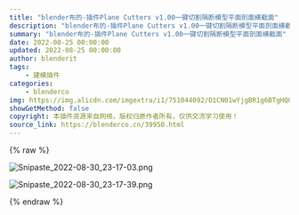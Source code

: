 ```yaml
---
title: "blender布的-插件Plane Cutters v1.00一键切割隔断模型平面剖面横截面"
description: "blender布的-插件Plane Cutters v1.00一键切割隔断模型平面剖面横截面"
summary: "blender布的-插件Plane Cutters v1.00一键切割隔断模型平面剖面横截面"
date: 2022-08-25 00:00:00
updated: 2022-08-25 00:00:00
author: blenderit
tags: 
    - 建模插件
categories:
    - blenderco
img: https://img.alicdn.com/imgextra/i1/751044092/O1CN01wYjgBR1g6BTgHQQpo_!!751044092.png
showGetMethod: false
copyright: 本插件资源来自网络，版权归原作者所有，仅供交流学习使用！
source_link: https://blenderco.cn/39950.html
---
```


{% raw %}
<p><img class="aligncenter" src="https://img.alicdn.com/imgextra/i1/751044092/O1CN01wYjgBR1g6BTgHQQpo_!!751044092.png" alt="Snipaste_2022-08-30_23-17-03.png"></p><p><img src="https://img.alicdn.com/imgextra/i1/751044092/O1CN01zgDUJo1g6BTebMsT0_!!751044092.png" alt="Snipaste_2022-08-30_23-17-39.png"></p>
<div style="display: none">blenderco</div>
{% endraw %}